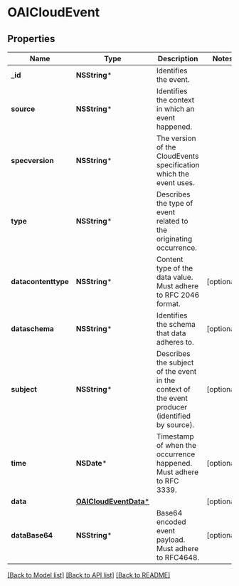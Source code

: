 # OAICloudEvent

## Properties
Name | Type | Description | Notes
------------ | ------------- | ------------- | -------------
**_id** | **NSString*** | Identifies the event. | 
**source** | **NSString*** | Identifies the context in which an event happened. | 
**specversion** | **NSString*** | The version of the CloudEvents specification which the event uses. | 
**type** | **NSString*** | Describes the type of event related to the originating occurrence. | 
**datacontenttype** | **NSString*** | Content type of the data value. Must adhere to RFC 2046 format. | [optional] 
**dataschema** | **NSString*** | Identifies the schema that data adheres to. | [optional] 
**subject** | **NSString*** | Describes the subject of the event in the context of the event producer (identified by source). | [optional] 
**time** | **NSDate*** | Timestamp of when the occurrence happened. Must adhere to RFC 3339. | [optional] 
**data** | [**OAICloudEventData***](OAICloudEventData.md) |  | [optional] 
**dataBase64** | **NSString*** | Base64 encoded event payload. Must adhere to RFC4648. | [optional] 

[[Back to Model list]](../README.md#documentation-for-models) [[Back to API list]](../README.md#documentation-for-api-endpoints) [[Back to README]](../README.md)


